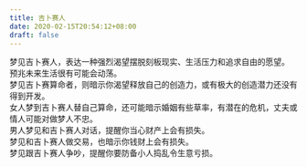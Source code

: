 ```yaml
---
title: 吉卜赛人
date: 2020-02-15T20:54:12+08:00
draft: false
---
```


梦见吉卜赛人，表达一种强烈渴望摆脱刻板现实、生活压力和追求自由的愿望。<br>
预兆未来生活很有可能会动荡。<br>
梦见吉卜赛算命者，则暗示你渴望释放自己的创造力，或有极大的创造潜力还没有得到开发。<br>
女人梦到吉卜赛人替自己算命，还可能暗示婚姻有些草率，有潜在的危机，丈夫或情人可能对做梦人不忠。<br>
男人梦见和吉卜赛人对话，提醒你当心财产上会有损失。<br>
梦见和吉卜赛人做交易，也暗示你钱财上会有损失。<br>
梦见跟吉卜赛人争吵，提醒你要防备小人捣乱令生意亏损。<br>

